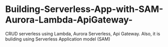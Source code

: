 # Building-Serverless-App-with-SAM-Aurora-Lambda-ApiGateway-
CRUD serverless using Lambda, Aurora Serverless, Api Gateway. Also, it is buliding using Serverless Application model (SAM)

